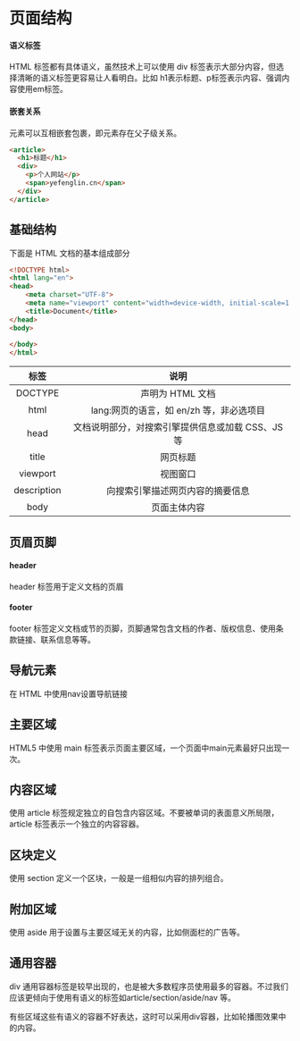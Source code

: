 # 页面结构

#### 语义标签

HTML 标签都有具体语义，虽然技术上可以使用 div 标签表示大部分内容，但选择清晰的语义标签更容易让人看明白。比如 h1表示标题、p标签表示内容、强调内容使用em标签。

#### 嵌套关系

元素可以互相嵌套包裹，即元素存在父子级关系。
```html
<article>
  <h1>标题</h1>
  <div>
    <p>个人网站</p>
    <span>yefenglin.cn</span>
  </div>
</article>
```

## 基础结构

下面是 HTML 文档的基本组成部分

```html
<!DOCTYPE html>
<html lang="en">
<head>
    <meta charset="UTF-8">
    <meta name="viewport" content="width=device-width, initial-scale=1.0">
    <title>Document</title>
</head>
<body>
    
</body>
</html>
```

| 标签 | 说明 |
| :------: | :------: |
|DOCTYPE| 声明为 HTML 文档|
|html|	lang:网页的语言，如 en/zh 等，非必选项目
|head|	文档说明部分，对搜索引擎提供信息或加载 CSS、JS 等|
|title|	网页标题|
|viewport|	视图窗口|
|description|	向搜索引擎描述网页内容的摘要信息|
|body|	页面主体内容|

## 页眉页脚

#### header

header 标签用于定义文档的页眉

#### footer

footer 标签定义文档或节的页脚，页脚通常包含文档的作者、版权信息、使用条款链接、联系信息等等。

## 导航元素

在 HTML 中使用nav设置导航链接

## 主要区域

HTML5 中使用 main 标签表示页面主要区域，一个页面中main元素最好只出现一次。

## 内容区域

使用 article 标签规定独立的自包含内容区域。不要被单词的表面意义所局限，article 标签表示一个独立的内容容器。

## 区块定义

使用 section 定义一个区块，一般是一组相似内容的排列组合。

## 附加区域

使用 aside 用于设置与主要区域无关的内容，比如侧面栏的广告等。

## 通用容器

div 通用容器标签是较早出现的，也是被大多数程序员使用最多的容器。不过我们应该更倾向于使用有语义的标签如article/section/aside/nav 等。

有些区域这些有语义的容器不好表达，这时可以采用div容器，比如轮播图效果中的内容。



